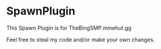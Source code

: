 # SpawnPlugin
This Spawn Plugin is for TheBingSMP.minehut.gg

Feel free to steal my code and/or make your own changes.
